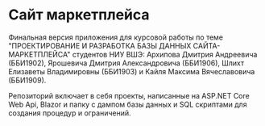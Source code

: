 # Сайт маркетплейса
Финальная версия приложения для курсовой работы по теме "ПРОЕКТИРОВАНИЕ И РАЗРАБОТКА БАЗЫ ДАННЫХ САЙТА-МАРКЕТПЛЕЙСА" студентов НИУ ВШЭ:
Архипова Дмитрия Андреевича (ББИ1902), Ярошевича Дмитрия Александровича (ББИ1906), Шлихт Елизаветы Владимировны (ББИ1903) и Кайля Максима Вячеславовича (ББИ1909).

Репозиторий включает в себя проекты, написанные на ASP.NET Core Web Api, Blazor и папку с дампом базы данных и SQL скриптами для создания процедур и ограничений.
